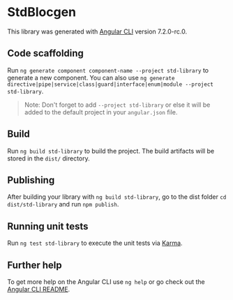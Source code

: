 # StdBlocgen

This library was generated with [Angular CLI](https://github.com/angular/angular-cli) version 7.2.0-rc.0.

## Code scaffolding

Run `ng generate component component-name --project std-library` to generate a new component. You can also use `ng generate directive|pipe|service|class|guard|interface|enum|module --project std-library`.
> Note: Don't forget to add `--project std-library` or else it will be added to the default project in your `angular.json` file. 

## Build

Run `ng build std-library` to build the project. The build artifacts will be stored in the `dist/` directory.

## Publishing

After building your library with `ng build std-library`, go to the dist folder `cd dist/std-library` and run `npm publish`.

## Running unit tests

Run `ng test std-library` to execute the unit tests via [Karma](https://karma-runner.github.io).

## Further help

To get more help on the Angular CLI use `ng help` or go check out the [Angular CLI README](https://github.com/angular/angular-cli/blob/master/README.md).

